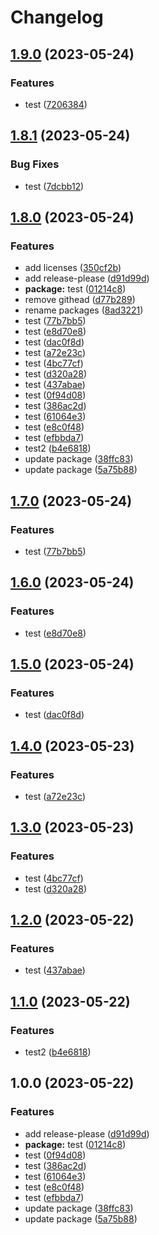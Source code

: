 # Changelog

## [1.9.0](https://github.com/fshovchko/esl-monorepo-test/compare/esl-monorepo-test-package-2-v1.8.1...esl-monorepo-test-package-2-v1.9.0) (2023-05-24)


### Features

* test ([7206384](https://github.com/fshovchko/esl-monorepo-test/commit/720638455277f7951d3a6f8cf2ccbff2ae78cb12))

## [1.8.1](https://github.com/fshovchko/esl-monorepo-test/compare/esl-monorepo-test-package-2-v1.8.0...esl-monorepo-test-package-2-v1.8.1) (2023-05-24)


### Bug Fixes

* test ([7dcbb12](https://github.com/fshovchko/esl-monorepo-test/commit/7dcbb12d5a7e18f068c152e9a961601ab33954a8))

## [1.8.0](https://github.com/fshovchko/esl-monorepo-test/compare/esl-monorepo-test-package-2-v1.7.0...esl-monorepo-test-package-2-v1.8.0) (2023-05-24)


### Features

* add licenses ([350cf2b](https://github.com/fshovchko/esl-monorepo-test/commit/350cf2bba38e31a660df67fc902efd50a795528e))
* add release-please ([d91d99d](https://github.com/fshovchko/esl-monorepo-test/commit/d91d99d27b6262b89b881a5b7ca91a8c0ed40729))
* **package:** test ([01214c8](https://github.com/fshovchko/esl-monorepo-test/commit/01214c89743a05c029fc65e4eb3f4a6490559e98))
* remove githead ([d77b289](https://github.com/fshovchko/esl-monorepo-test/commit/d77b2895e5defe4f0a3612ecd6badfd622692e3d))
* rename packages ([8ad3221](https://github.com/fshovchko/esl-monorepo-test/commit/8ad32212d0b8cbdb0e9efb9b24ed5a1fbd21744c))
* test ([77b7bb5](https://github.com/fshovchko/esl-monorepo-test/commit/77b7bb5bd6ccf1d5c096b28b2ef1be407ea5b0b0))
* test ([e8d70e8](https://github.com/fshovchko/esl-monorepo-test/commit/e8d70e8902698edf3515dcb59578e0d2cdd72485))
* test ([dac0f8d](https://github.com/fshovchko/esl-monorepo-test/commit/dac0f8df336378cede21a86be4354d98db947a31))
* test ([a72e23c](https://github.com/fshovchko/esl-monorepo-test/commit/a72e23c1e7a87f89e236d188882fb0d280da998d))
* test ([4bc77cf](https://github.com/fshovchko/esl-monorepo-test/commit/4bc77cf7a47e798098f10e4ebc80fbf31a4de8ef))
* test ([d320a28](https://github.com/fshovchko/esl-monorepo-test/commit/d320a2816664b3dbdc0ca4cb6951899d6bea470a))
* test ([437abae](https://github.com/fshovchko/esl-monorepo-test/commit/437abaedf46d2a935241eb5805b7fce3b2a487ae))
* test ([0f94d08](https://github.com/fshovchko/esl-monorepo-test/commit/0f94d089d781aa35fc913f48f369a13bd7b59790))
* test ([386ac2d](https://github.com/fshovchko/esl-monorepo-test/commit/386ac2dee44039610728a09b33a30ac28a1b9c1b))
* test ([61064e3](https://github.com/fshovchko/esl-monorepo-test/commit/61064e396eeb2175022bc25657613a886ad60e78))
* test ([e8c0f48](https://github.com/fshovchko/esl-monorepo-test/commit/e8c0f48315308f5ad0a51cfbbd3b31308fe5bda4))
* test ([efbbda7](https://github.com/fshovchko/esl-monorepo-test/commit/efbbda72bc6f6edae59569c59163a45b7fc911c0))
* test2 ([b4e6818](https://github.com/fshovchko/esl-monorepo-test/commit/b4e6818cd57dbe027c3616eb9fa12acb7a28984a))
* update package ([38ffc83](https://github.com/fshovchko/esl-monorepo-test/commit/38ffc8387046c5e5cb030bb67a0870ed262cfea0))
* update package ([5a75b88](https://github.com/fshovchko/esl-monorepo-test/commit/5a75b88975cf290e73bc000931ff270bdf664fb8))

## [1.7.0](https://github.com/fshovchko/esl-monorepo-test/compare/package-2-v1.6.0...package-2-v1.7.0) (2023-05-24)


### Features

* test ([77b7bb5](https://github.com/fshovchko/esl-monorepo-test/commit/77b7bb5bd6ccf1d5c096b28b2ef1be407ea5b0b0))

## [1.6.0](https://github.com/fshovchko/esl-monorepo-test/compare/package-2-v1.5.0...package-2-v1.6.0) (2023-05-24)


### Features

* test ([e8d70e8](https://github.com/fshovchko/esl-monorepo-test/commit/e8d70e8902698edf3515dcb59578e0d2cdd72485))

## [1.5.0](https://github.com/fshovchko/esl-monorepo-test/compare/package-2-v1.4.0...package-2-v1.5.0) (2023-05-24)


### Features

* test ([dac0f8d](https://github.com/fshovchko/esl-monorepo-test/commit/dac0f8df336378cede21a86be4354d98db947a31))

## [1.4.0](https://github.com/fshovchko/esl-monorepo-test/compare/package-2-v1.3.0...package-2-v1.4.0) (2023-05-23)


### Features

* test ([a72e23c](https://github.com/fshovchko/esl-monorepo-test/commit/a72e23c1e7a87f89e236d188882fb0d280da998d))

## [1.3.0](https://github.com/fshovchko/esl-monorepo-test/compare/package-2-v1.2.0...package-2-v1.3.0) (2023-05-23)


### Features

* test ([4bc77cf](https://github.com/fshovchko/esl-monorepo-test/commit/4bc77cf7a47e798098f10e4ebc80fbf31a4de8ef))
* test ([d320a28](https://github.com/fshovchko/esl-monorepo-test/commit/d320a2816664b3dbdc0ca4cb6951899d6bea470a))

## [1.2.0](https://github.com/fshovchko/esl-monorepo-test/compare/package-2-v1.1.0...package-2-v1.2.0) (2023-05-22)


### Features

* test ([437abae](https://github.com/fshovchko/esl-monorepo-test/commit/437abaedf46d2a935241eb5805b7fce3b2a487ae))

## [1.1.0](https://github.com/fshovchko/esl-monorepo-test/compare/package-2-v1.0.0...package-2-v1.1.0) (2023-05-22)


### Features

* test2 ([b4e6818](https://github.com/fshovchko/esl-monorepo-test/commit/b4e6818cd57dbe027c3616eb9fa12acb7a28984a))

## 1.0.0 (2023-05-22)


### Features

* add release-please ([d91d99d](https://github.com/fshovchko/esl-monorepo-test/commit/d91d99d27b6262b89b881a5b7ca91a8c0ed40729))
* **package:** test ([01214c8](https://github.com/fshovchko/esl-monorepo-test/commit/01214c89743a05c029fc65e4eb3f4a6490559e98))
* test ([0f94d08](https://github.com/fshovchko/esl-monorepo-test/commit/0f94d089d781aa35fc913f48f369a13bd7b59790))
* test ([386ac2d](https://github.com/fshovchko/esl-monorepo-test/commit/386ac2dee44039610728a09b33a30ac28a1b9c1b))
* test ([61064e3](https://github.com/fshovchko/esl-monorepo-test/commit/61064e396eeb2175022bc25657613a886ad60e78))
* test ([e8c0f48](https://github.com/fshovchko/esl-monorepo-test/commit/e8c0f48315308f5ad0a51cfbbd3b31308fe5bda4))
* test ([efbbda7](https://github.com/fshovchko/esl-monorepo-test/commit/efbbda72bc6f6edae59569c59163a45b7fc911c0))
* update package ([38ffc83](https://github.com/fshovchko/esl-monorepo-test/commit/38ffc8387046c5e5cb030bb67a0870ed262cfea0))
* update package ([5a75b88](https://github.com/fshovchko/esl-monorepo-test/commit/5a75b88975cf290e73bc000931ff270bdf664fb8))
